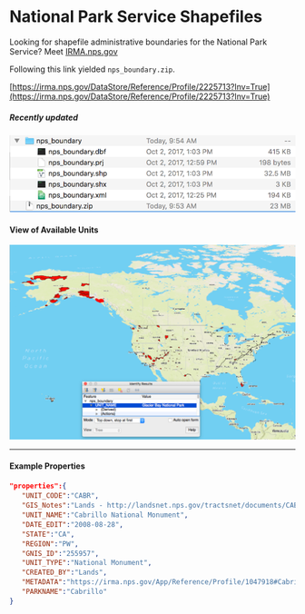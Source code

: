 # National Park Service Shapefiles

Looking for shapefile administrative boundaries for the National Park Service?  Meet [IRMA.nps.gov](https://irma.nps.gov/Portal)

Following this link yielded `nps_boundary.zip`.

[https://irma.nps.gov/DataStore/Reference/Profile/2225713?lnv=True](https://irma.nps.gov/DataStore/Reference/Profile/2225713?lnv=True)

##### Recently updated

![](assets/readme-nps-vector-shapefile.png)

#### View of Available Units

![](assets/readme-nps-vector.png)

---

#### Example Properties

``` json
"properties":{
   "UNIT_CODE":"CABR",
   "GIS_Notes":"Lands - http://landsnet.nps.gov/tractsnet/documents/CABR/Metadata/cabr_metadata.xml",
   "UNIT_NAME":"Cabrillo National Monument",
   "DATE_EDIT":"2008-08-28",
   "STATE":"CA",
   "REGION":"PW",
   "GNIS_ID":"255957",
   "UNIT_TYPE":"National Monument",
   "CREATED_BY":"Lands",
   "METADATA":"https://irma.nps.gov/App/Reference/Profile/1047918#Cabrillo National Monument",
   "PARKNAME":"Cabrillo"
}
```
